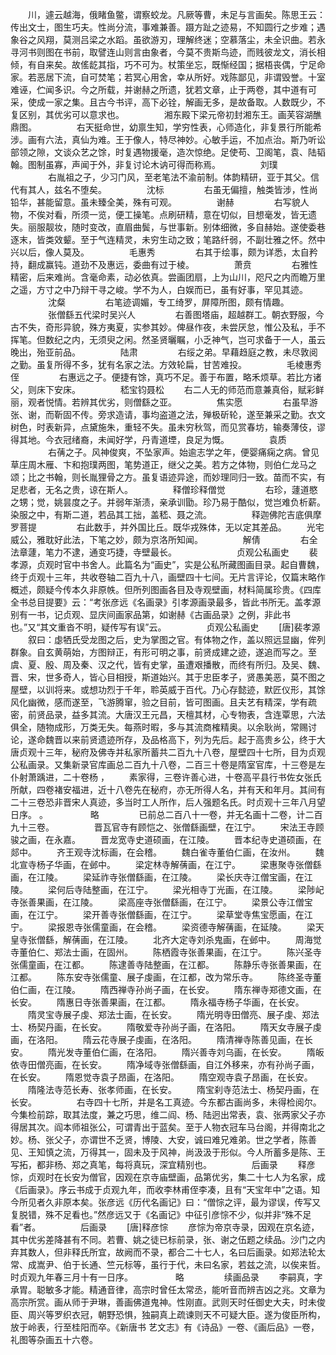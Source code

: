 <!-- { "loadSidebar": true } -->
　　川，遽云越海，俄睹鱼鳖，谓察蛟龙。凡厥等曹，未足与言画矣。陈思王云：传出文士，图生巧夫。性尚分流，事难兼善。蹑方趾之迹易，不知圆行之步难；遇象谷之风翔，莫测吕梁之水蹈。虽欲游刃，理解终迷；空慕落尘，未全识曲。若永寻河书则图在书前，取譬连山则言由象者，今莫不贵斯鸟迹，而贱彼龙文，消长相倾，有自来矣。故傜龁其指，巧不可为。杖策坐忘，既惭经国；据梧丧偶，宁足命家。若恶居下流，自可焚笔；若冥心用舍，幸从所好。戏陈鄙见，非谓毁誉。十室难诬，伫闻多识。今之所载，并谢赫之所遗，犹若文章，止于两卷，其中道有可采，使成一家之集。且古今书评，高下必铨，解画无多，是故备取。人数既少，不复区别，其优劣可以意求也。
　　
　　湘东殿下梁元帝初封湘东王。画芙容湖醮鼎图。
　　
　　右天挺命世，幼禀生知，学穷性表，心师造化，非复景行所能希涉。画有六法，真仙为难。王于像人，特尽神妙。心敏手运，不加点治。斯乃听讼部领之隙，文谈众艺之馀，时复遇物援毫，造次惊绝。足使苟、卫阁笔，袁、陆韬翰。图制虽寡，声闻于外，非复讨论木讷可得而称焉。
　　
　　刘璞
　　
　　右胤祖之子，少习门风，至老笔法不渝前制。体韵精研，亚于其父。信代有其人，兹名不堕矣。
　　
　　沈标
　　
　　右虽无偏擅，触类皆涉，性尚铅华，甚能留意。虽未臻全美，殊有可观。
　　
　　谢赫
　　
　　右写貌人物，不俟对看，所须一览，便工操笔。点刷研精，意在切似，目想毫发，皆无遗失。丽服靓妆，随时变改，直眉曲鬓，与世事新。别体细微，多自赫始。遂使委巷逐末，皆类效颦。至于气连精灵，未穷生动之致；笔路纤弱，不副壮雅之怀。然中兴以后，像人莫及。
　　
　　毛惠秀
　　
　　右其于绘事，颇为详悉，太自矜持，翻成赢钝。道劲不及惠远，委曲有过于棱。
　　
　　萧贲
　　
　　右雅性精密，后来难尚。含毫命素，动必依真。尝画团扇，上为山川，咫尺之内而瞻万里之遥，方寸之中乃辩干寻之峻。学不为人，白娱而已，虽有好事，罕见其迹。
　　
　　沈粲
　　
　　右笔迹调媚，专工绮罗，屏障所图，颇有情趣。
　　
　　张僧繇五代梁时吴兴人
　　
　　右善图塔庙，超越群工。朝衣野服，今古不失，奇形异貌，殊方夷夏，实参其妙。俾昼作夜，未尝厌怠，惟公及私，手不挥笔。但数纪之内，无须臾之闲。然圣贤曬瞩，小乏神气，岂可求备于一人，虽云晚出，殆亚前品。
　　
　　陆肃
　　
　　右绥之弟。早藉趋庭之教，未尽敦阅之勤。虽复所得不多，犹有名家之法。方效轮扁，甘苦难投。
　　
　　毛棱惠秀侄
　　
　　右惠远之子。便捷有馀，真巧不足。善于布置，略禾烦草。若比方诸父，则床下安床。
　　
　　嵇宝钧聂松
　　右二人无的师范而意兼真俗，赋彩鲜丽，观者悦情。若辨其优劣，则僧繇之亚。
　　
　　焦实愿
　　
　　右虽早游张、谢，而靳固不传。旁求造请，事均盗道之法，殚极斫轮，遂至兼采之勤。衣文树色，时表新异，点黛施朱，重轻不失。虽未穷秋驾，而见赏春坊，输奏薄伎，谬得其地。今衣冠绪裔，未闻好学，丹青道堙，良足为慨。
　　
　　袁质
　　
　　右蒨之子。风神俊爽，不坠家声。始逾志学之年，便婴痛痫之病。曾见草庄周木雁、卞和抱璞两图，笔势道正，继父之美。若方之体物，则伯仁龙马之颂；比之书翰，则长胤狸骨之方。虽复语迹异途，而妙理同归一致。苗而不实，有足悲者，无名之贵，谅在斯人。
　　
　　释僧珍释僧觉
　　
　　右珍，蘧道愍之甥；觉，姚昙度之子。并弱年渐渍，亲承训勖。珍乃易于酷似，觉岂难负析薪。染服之中，有斯二道，若品其工拙，盖嵇、聂之流。
　　
　　释迦佛陀吉底俱摩罗菩提
　　
　　右此数手，并外国比丘。既华戎殊体，无以定其差品。
　　光宅威公，雅耽好此法，下笔之妙，颇为京洛所知闻。
　　
　　解倩
　　
　　右全法章蘧，笔力不逮，通变巧捷，寺壁最长。
　　
　　
　　贞观公私画史
　　裴孝源，贞观时官中书舍人。此篇名为“画史”，实是公私所藏图画目录。起自曹魏，终于贞观十三年，共收卷轴二百九十八，画壁四十七间。无片言评论，仅篇末略作概述，颇疑今传本久非原帙。但所列图画各目及寺观壁画，材料简属珍贵。《四库全书总目提要》云：“考张彦远《名画录》引孝源画录最多，皆此书所无。盖孝源别有一书，记贞观、显庆间画家品第，如谢赫《古画品录》之例，非此书也。”又“其文重沓不明，疑传写有误”云。
　　
　　贞观公私画史
　　[唐]裴孝源
　　叙曰：虙牺氏受龙图之后，史为掌图之官。有体物之作，盖以照远显幽，侔列群象。自玄黄萌始，方图辩正，有形可明之事，前贤成建之迹，遂追而写之。至虞、夏、殷、周及秦、汉之代，皆有史掌，虽遭艰播散，而终有所归。及吴、魏、晋、宋，世多奇人，皆心目相授，斯道始兴。其于忠臣孝子，贤愚美恶，莫不图之屋壁，以训将来。或想功烈于千年，聆英威于百代。乃心存懿迹，默匠仪形，其馀风化幽微，感而遂至，飞游腾窜，验之目前，皆可图画。且夫艺有精深，学有疏密，前贤品录，益多其流。大唐汉王元昌，天檀其材，心专物表，含连覃思，六法俱全，随物成形，万类无失。每燕时暇，多与其流商榷精奥。以余耿尚，常赐讨论，遂命魏晋以来前贤遗迹所存，及品格高下，列为先后。起于高贵乡公，终于大唐贞观十三年，秘府及佛寺并私家所蓄共二百九十八卷，屋壁四十七所，目为贞观公私画录。又集新录官库画总二百九十八卷，二百三十卷是隋室官库，十三卷是左仆射萧踽进，二十卷杨 ，
　　素家得，三卷许善心进，十卷高平县行书佐女张氏所献，四卷褚安福进，近十八卷先在秘府，亦无所得人名，并有天和年月。其间有二十三卷恐非晋宋人真迹，多当时工人所作，后人强题名氏。时贞观十三年八月望日序。 。
　　
　　 略
　　
　　已前总二百八十一卷，并无名画十二卷，计二百九十三卷。
　　
　　晋瓦官寺有顾恺之、张僧繇画壁，在江宁。
　　宋法王寺顾骏之画，在永嘉。
　　晋龙宽寺史道硕画，在江陵。
　　晋本纪寺史道硕画，在郯中。
　　齐王观寺沈标画，在会稽。
　　魏白雀寺董伯仁画，在汝州。
　　魏北宣寺杨子华画，在邺中。
　　梁定林寺解蒨画，在江宁。
　　梁惠聚寺张僧繇画，在江陵。
　　梁延祚寺张僧繇画，在江陵。
　　梁长庆寺江僧宝画，在江陵。
　　梁何后寺陆整画，在江宁。
　　梁光相寺丁光画，在江陵。
　　梁陟屺寺张善果画，在江陵。
　　梁高座寺张僧繇画，在江宁。
　　梁景公寺江僧宝画，在江宁。
　　梁开善寺张僧繇画，在江宁。
　　梁草堂寺焦宝愿画，在江宁。
　　梁报恩寺张儒童画，在会稽。
　　梁资德寺解蒨画，在延陵。
　　梁天皇寺张僧繇，解蒨画，在江陵。
　　北齐大定寺刘杀鬼画，在邺中。
　　周海觉寺董伯仁、郑法士画，在固州。
　　陈栖霞寺张善果画，在江宁。
　　陈兴圣寺张儒童画，在江都。
　　陈逮善寺陆整画，在江都。
　　陈静乐寺张善果画，在江都。
　　陈东安寺张儒童、展子虔画，在江都，改为常乐寺。
　　陈终圣寺董伯仁画，在江陵。
　　隋西禅寺孙尚子画，在长安。
　　隋东禅寺郑德文画，在长安。
　　隋惠日寺张善果画，在江都。
　　隋永福寺杨子华画，在长安。
　　隋灵宝寺展子虔、郑法士画，在长安。
　　隋光明寺田僧亮、展子虔、郑法士、杨契丹画，在长安。
　　隋敬爱寺孙尚子画，在洛阳。
　　隋天女寺展子虔画，在洛阳。
　　隋云花寺展子虔画，在洛阳。
　　隋清禅寺陈善见画，在长安。
　　隋光发寺董伯仁画，在洛阳。
　　隋兴善寺刘乌画，在长安。
　　隋皈依寺田僧亮画，在长安。
　　隋净域寺张僧繇画，自江外移来，亦有孙尚子画，在长安。
　　隋恩觉寺袁子昂画，在洛阳。
　　隋空观寺袁子昂画，在长安。
　　隋隆法寺范长寿、张孝师画，在长安。
　　隋宝刹寺范法士、杨契丹画，在长安。
　　
　　右寺四十七所，并是名工真迹。今东都古画尚多，未得检阅尔。今集检前踪，取其法度，兼之巧思，维二阎、杨、陆迥出常表，袁、张两家父子亦得居其次。阎本师祖张公，可谓青出于蓝矣。至于人物衣冠车马台阁，并得南北之妙。杨、张父子，亦谓世不乏贤，博陵、大安，诚曰难兄难弟。世之学者，陈善见、王知慎之流，万得其一，固未及于风神，尚汲汲于形似。今人所蓄多是陈、王写拓，都非杨、郑之真笔，每将真玩，深宜精别也。
　　
　　后画录
　　释彦悰，贞观时在长安为僧官，因观在京寺庙壁画，品第优劣，集二十七人为名家，成《后画录》。序云书成于贞观九年，而收李林甫侄李凑，且有“天宝年中”之语。知今所见者久非原本矣。张彦远《历代名画记》曰：“僧悰之评，最为谬误，传写又复脱错，殊不足看也。”然彦远又于《名画记》中征引彦悰不少，似并非“殊不足看”者。
　　
　　后画录
　　[唐]释彦悰
　　彦悰为帝京寺录，因观在京名迹，其中优劣差降甚有不同。若曹、姚之徒已标前录，张、谢之伍题之续品。沙门之内弃其数人，但非释氏所宜，故阙而不录，都合二十七人，名曰后画录。如郑法轮太常、成嵩尹、伯于长通、竺元标等，虽行于代，未曰名家，若兹之流，以俟来哲。时贞观九年春三月十有一日序。
　　
　　 略
　　
　　续画品录
　　李嗣真，字承胃。聪敏多才能。精通音律，高宗时曾任太常丞，能听音而辨吉凶之兆。文章为高宗所赏。画从师于尹琳，善画佛道鬼神。性刚直。武则天时任御史大夫，时未俊臣、周兴等罗织衣冠，朝野恐惧，独嗣真上疏谏则天不可疑大臣。遂为俊臣所构，放于岭表，行至桂阳而卒。《新唐书 艺文志》有《诗品》一卷、《画后品》一卷，礼图等杂画五十六卷。
